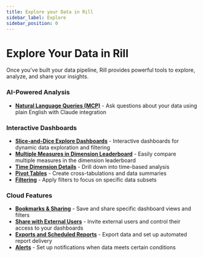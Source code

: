 ```yaml
---
title: Explore your Data in Rill 
sidebar_label: Explore
sidebar_position: 0
---
```


# Explore Your Data in Rill

Once you've built your data pipeline, Rill provides powerful tools to explore, analyze, and share your insights.

### AI-Powered Analysis

- **[Natural Language Queries (MCP)](/explore/mcp)** - Ask questions about your data using plain English with Claude integration
<!-- - **[AI Chat in Rill Cloud](/explore/ai-chat)** - Have conversations with your data using AI-powered chat interface -->

### Interactive Dashboards

- **[Slice-and-Dice Explore Dashboards](/explore/dashboard-101)** - Interactive dashboards for dynamic data exploration and filtering
- **[Multiple Measures in Dimension Leaderboard](/explore/dashboard-101/multi-metrics)** - Easily compare multiple measures in the dimension leaderboard
- **[Time Dimension Details](/explore/dashboard-101/tdd)** - Drill down into time-based analysis
- **[Pivot Tables](/explore/dashboard-101/pivot)** - Create cross-tabulations and data summaries
- **[Filtering](/explore/filters)** - Apply filters to focus on specific data subsets
<!-- - **[Traditional Canvas Dashboards](/explore/canvas-dashboards)** - Custom dashboard layouts with Vega-Lite visualizations -->

### Cloud Features
- **[Bookmarks & Sharing](/explore/bookmarks)** - Save and share specific dashboard views and filters
- **[Share with External Users](/explore/public-url)** - Invite external users and control their access to your dashboards
- **[Exports and Scheduled Reports](/explore/exports)** - Export data and set up automated report delivery
- **[Alerts](/explore/alerts)** - Set up notifications when data meets certain conditions
